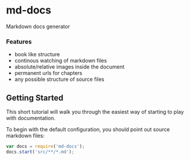 md-docs
=======
Markdown docs generator

### Features

* book like structure
* continous watching of markdown files
* absolute/relative images inside the document
* permanent urls for chapters
* any possible structure of source files

## Getting Started

This short tutorial will walk you through the easiest way of starting to play with documentation. 

To begin with the default configuration, you should point out source markdown files:

```javascript
var docs = require('md-docs');
docs.start('src/**/*.md');
```

